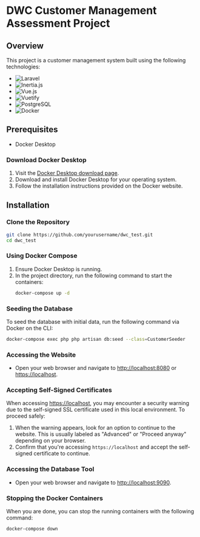 # DWC Customer Management Assessment Project

## Overview
This project is a customer management system built using the following technologies:
- ![Laravel](https://img.shields.io/badge/Laravel-FF2D20?style=for-the-badge&logo=laravel&logoColor=white)
- ![Inertia.js](https://img.shields.io-badge/Inertia.js-3C3C3C?style=for-the-badge&logo=inertia&logoColor=white)
- ![Vue.js](https://img.shields.io/badge/Vue.js-4FC08D?style=for-the-badge&logo=vue.js&logoColor=white)
- ![Vuetify](https://img.shields.io/badge/Vuetify-1867C0?style=for-the-badge&logo=vuetify&logoColor=white)
- ![PostgreSQL](https://img.shields.io/badge/PostgreSQL-336791?style=for-the-badge&logo=postgresql&logoColor=white)
- ![Docker](https://img.shields.io/badge/Docker-2496ED?style=for-the-badge&logo=docker&logoColor=white)

## Prerequisites
- Docker Desktop

### Download Docker Desktop
1. Visit the [Docker Desktop download page](https://www.docker.com/products/docker-desktop).
2. Download and install Docker Desktop for your operating system.
3. Follow the installation instructions provided on the Docker website.

## Installation

### Clone the Repository
```sh
git clone https://github.com/yourusername/dwc_test.git
cd dwc_test
```

### Using Docker Compose
1. Ensure Docker Desktop is running.
2. In the project directory, run the following command to start the containers:
   ```sh
   docker-compose up -d
   ```

### Seeding the Database
To seed the database with initial data, run the following command via Docker on the CLI:
```sh
docker-compose exec php php artisan db:seed --class=CustomerSeeder
```

### Accessing the Website
- Open your web browser and navigate to [http://localhost:8080](http://localhost:8080) or [https://localhost](https://localhost).

### Accepting Self-Signed Certificates
When accessing [https://localhost](https://localhost), you may encounter a security warning due to the self-signed SSL certificate used in this local environment. To proceed safely:

1. When the warning appears, look for an option to continue to the website. This is usually labeled as "Advanced" or "Proceed anyway" depending on your browser.
2. Confirm that you're accessing `https://localhost` and accept the self-signed certificate to continue.

### Accessing the Database Tool
- Open your web browser and navigate to [http://localhost:9090](http://localhost:9090).

### Stopping the Docker Containers
When you are done, you can stop the running containers with the following command:
```sh
docker-compose down